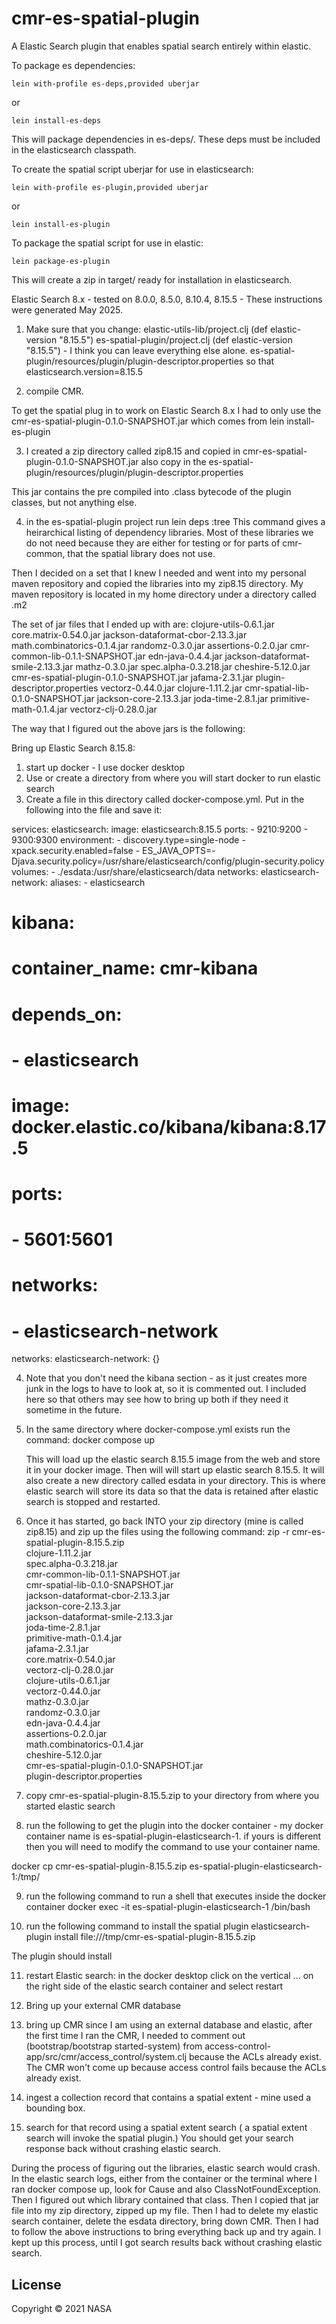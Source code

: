 # cmr-es-spatial-plugin

A Elastic Search plugin that enables spatial search entirely within elastic.

To package es dependencies:

`lein with-profile es-deps,provided uberjar`

or

`lein install-es-deps`

This will package dependencies in es-deps/. These deps must be included in the
elasticsearch classpath.

To create the spatial script uberjar for use in elasticsearch:

`lein with-profile es-plugin,provided uberjar`

or

`lein install-es-plugin`

To package the spatial script for use in elastic:

`lein package-es-plugin`

This will create a zip in target/ ready for installation in elasticsearch.


Elastic Search 8.x - tested on 8.0.0, 8.5.0, 8.10.4, 8.15.5 - These instructions were generated May 2025.
1) Make sure that you change:
   elastic-utils-lib/project.clj (def elastic-version "8.15.5")
   es-spatial-plugin/project.clj (def elastic-version "8.15.5") - I think you can leave everything else alone.
   es-spatial-plugin/resources/plugin/plugin-descriptor.properties so that elasticsearch.version=8.15.5

2) compile CMR.

To get the spatial plug in to work on Elastic Search 8.x I had to only
use the cmr-es-spatial-plugin-0.1.0-SNAPSHOT.jar which comes from
lein install-es-plugin

3) I created a zip directory called zip8.15 and copied in
cmr-es-spatial-plugin-0.1.0-SNAPSHOT.jar
also copy in the es-spatial-plugin/resources/plugin/plugin-descriptor.properties 

This jar contains the pre compiled into .class bytecode of the plugin classes, but not anything else.

4) in the es-spatial-plugin project run
lein deps :tree
This command gives a heirarchical listing of dependency libraries. Most of these libraries we do not
need because they are either for testing or for parts of cmr-common, that the spatial library does not use.

Then I decided on a set that I knew I needed and went into my personal maven repository and copied the
libraries into my zip8.15 directory. My maven repository is located in my home directory under a directory called .m2

The set of jar files that I ended up with are:
clojure-utils-0.6.1.jar			core.matrix-0.54.0.jar			jackson-dataformat-cbor-2.13.3.jar
math.combinatorics-0.1.4.jar		randomz-0.3.0.jar			assertions-0.2.0.jar
cmr-common-lib-0.1.1-SNAPSHOT.jar	edn-java-0.4.4.jar			jackson-dataformat-smile-2.13.3.jar
mathz-0.3.0.jar				spec.alpha-0.3.218.jar			cheshire-5.12.0.jar
cmr-es-spatial-plugin-0.1.0-SNAPSHOT.jar jafama-2.3.1.jar			plugin-descriptor.properties
vectorz-0.44.0.jar			clojure-1.11.2.jar			cmr-spatial-lib-0.1.0-SNAPSHOT.jar
jackson-core-2.13.3.jar			joda-time-2.8.1.jar			primitive-math-0.1.4.jar
vectorz-clj-0.28.0.jar
 
The way that I figured out the above jars is the following:

Bring up Elastic Search 8.15.8:
1) start up docker - I use docker desktop
2) Use or create a directory from where you will start docker to run elastic search
3) Create a file in this directory called docker-compose.yml. Put in the following into the file and save it:

services:
  elasticsearch:
    image: elasticsearch:8.15.5
    ports:
      - 9210:9200
      - 9300:9300
    environment:
      - discovery.type=single-node
      - xpack.security.enabled=false
      - ES_JAVA_OPTS=-Djava.security.policy=/usr/share/elasticsearch/config/plugin-security.policy
    volumes:
      - ./esdata:/usr/share/elasticsearch/data
    networks:
      elasticsearch-network:
        aliases:
          - elasticsearch
#  kibana:
#    container_name: cmr-kibana
#    depends_on: 
#      - elasticsearch
#    image: docker.elastic.co/kibana/kibana:8.17.5
#    ports:
#      - 5601:5601
#    networks:
#      - elasticsearch-network

networks:
 elasticsearch-network: {}

4) Note that you don't need the kibana section - as it just creates more junk in the logs to have to look at, so it is commented out.
   I included here so that others may see how to bring up both if they need it sometime in the future.

5) In the same directory where docker-compose.yml exists run the command: 
   docker compose up

   This will load up the elastic search 8.15.5 image from the web and store it in your docker image. Then will will start up elastic search 8.15.5.
   It will also create a new directory called esdata in your directory. This is where elastic search will store its data so that the data is retained
   after elastic search is stopped and restarted.

6) Once it has started, go back INTO your zip directory (mine is called zip8.15) and zip up the files using the following command:
zip -r cmr-es-spatial-plugin-8.15.5.zip \
clojure-1.11.2.jar \
spec.alpha-0.3.218.jar \
cmr-common-lib-0.1.1-SNAPSHOT.jar \
cmr-spatial-lib-0.1.0-SNAPSHOT.jar \
jackson-dataformat-cbor-2.13.3.jar \
jackson-core-2.13.3.jar \
jackson-dataformat-smile-2.13.3.jar \
joda-time-2.8.1.jar \
primitive-math-0.1.4.jar \
jafama-2.3.1.jar \
core.matrix-0.54.0.jar \
vectorz-clj-0.28.0.jar \
clojure-utils-0.6.1.jar \
vectorz-0.44.0.jar \
mathz-0.3.0.jar  \
randomz-0.3.0.jar \
edn-java-0.4.4.jar \
assertions-0.2.0.jar \
math.combinatorics-0.1.4.jar \
cheshire-5.12.0.jar \
cmr-es-spatial-plugin-0.1.0-SNAPSHOT.jar \
plugin-descriptor.properties

7) copy cmr-es-spatial-plugin-8.15.5.zip to your directory from where you started elastic search

8) run the following to get the plugin into the docker container - my docker container name is es-spatial-plugin-elasticsearch-1.
   if yours is different then you will need to modify the command to use your container name.

docker cp cmr-es-spatial-plugin-8.15.5.zip es-spatial-plugin-elasticsearch-1:/tmp/

9) run the following command to run a shell that executes inside the docker container
docker exec -it es-spatial-plugin-elasticsearch-1 /bin/bash

10) run the following command to install the spatial plugin
elasticsearch-plugin install file:///tmp/cmr-es-spatial-plugin-8.15.5.zip

The plugin should install

11) restart Elastic search: in the docker desktop click on the vertical ... on the right side of the elastic search container and select restart

12) Bring up your external CMR database

13) bring up CMR
    since I am using an external database and elastic, after the first time I ran the CMR, I needed to comment out (bootstrap/bootstrap started-system) 
from access-control-app/src/cmr/access_control/system.clj because the ACLs already exist. The CMR won't come up because access control fails because the ACLs
already exist.

14) ingest a collection record that contains a spatial extent - mine used a bounding box.

15) search for that record using a spatial extent search ( a spatial extent search will invoke the spatial plugin.)  You should get your search
response back without crashing elastic search. 

During the process of figuring out the libraries, elastic search would crash. In the elastic search logs, either from the container or the terminal
where I ran docker compose up, look for Cause and also ClassNotFoundException. Then I figured out which library contained that class. Then I copied
that jar file into my zip directory, zipped up my file. Then I had to delete my elastic search container, delete the esdata directory, bring down CMR.
Then I had to follow the above instructions to bring everything back up and try again.  I kept up this process, until I got search results back without
crashing elastic search.


## License

Copyright © 2021 NASA

